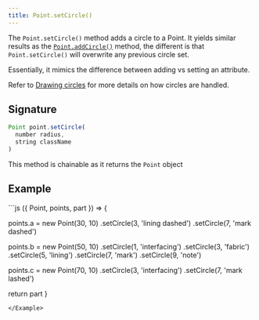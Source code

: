 ```yaml
---
title: Point.setCircle()
---
```


The `Point.setCircle()` method adds a circle to a Point. It yields similar
results as the [`Point.addCircle()`](/reference/api/points/addcircle) method,
the different is that `Point.setCircle()` will overwrite any previous circle
set.

Essentially, it mimics the difference between adding vs setting an attribute.

Refer to [Drawing circles](/howtos/code/drawing-circles) for more details on
how circles are handled.

## Signature

```js
Point point.setCircle(
  number radius, 
  string className
)
```

<Tip compact>This method is chainable as it returns the `Point` object</Tip>

## Example

<Example caption="Examples of Point.setCircle(), compare this to [Point.addCircle](/reference/api/point/addcircle)">
```js
({ Point, points, part }) => {

  points.a = new Point(30, 10)
    .setCircle(3, 'lining dashed')
    .setCircle(7, 'mark dashed')

  points.b = new Point(50, 10)
    .setCircle(1, 'interfacing')
    .setCircle(3, 'fabric')
    .setCircle(5, 'lining')
    .setCircle(7, 'mark')
    .setCircle(9, 'note')

  points.c = new Point(70, 10)
    .setCircle(3, 'interfacing')
    .setCircle(7, 'mark lashed')

  return part
}
```
</Example>


